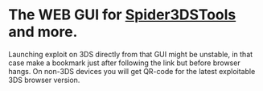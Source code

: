 The WEB GUI for [Spider3DSTools](https://github.com/dukesrg/Spider3DSTools) and more.
=====
Launching exploit on 3DS directly from that GUI might be unstable, in that case make a bookmark just after following the link but before browser hangs. On non-3DS devices you will get QR-code for the latest exploitable 3DS browser version.
